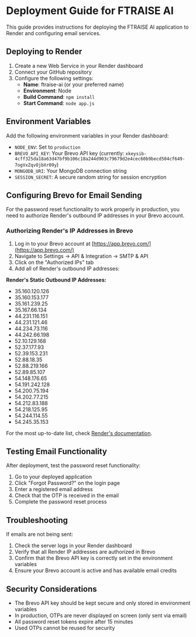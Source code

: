 # Deployment Guide for FTRAISE AI

This guide provides instructions for deploying the FTRAISE AI application to Render and configuring email services.

## Deploying to Render

1. Create a new Web Service in your Render dashboard
2. Connect your GitHub repository
3. Configure the following settings:
   - **Name**: ftraise-ai (or your preferred name)
   - **Environment**: Node
   - **Build Command**: `npm install`
   - **Start Command**: `node app.js`

## Environment Variables

Add the following environment variables in your Render dashboard:

- `NODE_ENV`: Set to `production`
- `BREVO_API_KEY`: Your Brevo API key (currently: `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`)
- `MONGODB_URI`: Your MongoDB connection string
- `SESSION_SECRET`: A secure random string for session encryption

## Configuring Brevo for Email Sending

For the password reset functionality to work properly in production, you need to authorize Render's outbound IP addresses in your Brevo account.

### Authorizing Render's IP Addresses in Brevo

1. Log in to your Brevo account at [https://app.brevo.com/](https://app.brevo.com/)
2. Navigate to Settings → API & Integration → SMTP & API
3. Click on the "Authorized IPs" tab
4. Add all of Render's outbound IP addresses:

**Render's Static Outbound IP Addresses:**
- 35.160.120.126
- 35.160.153.177
- 35.161.239.25
- 35.167.66.134
- 44.231.116.151
- 44.231.121.46
- 44.234.73.116
- 44.242.66.198
- 52.10.129.168
- 52.37.177.93
- 52.39.153.231
- 52.88.18.35
- 52.88.219.166
- 52.89.85.107
- 54.148.176.65
- 54.191.242.128
- 54.200.75.194
- 54.202.77.215
- 54.212.83.188
- 54.218.125.95
- 54.244.114.55
- 54.245.35.153

For the most up-to-date list, check [Render's documentation](https://render.com/docs/static-outbound-ip-addresses).

## Testing Email Functionality

After deployment, test the password reset functionality:

1. Go to your deployed application
2. Click "Forgot Password?" on the login page
3. Enter a registered email address
4. Check that the OTP is received in the email
5. Complete the password reset process

## Troubleshooting

If emails are not being sent:

1. Check the server logs in your Render dashboard
2. Verify that all Render IP addresses are authorized in Brevo
3. Confirm that the Brevo API key is correctly set in the environment variables
4. Ensure your Brevo account is active and has available email credits

## Security Considerations

- The Brevo API key should be kept secure and only stored in environment variables
- In production, OTPs are never displayed on screen (only sent via email)
- All password reset tokens expire after 15 minutes
- Used OTPs cannot be reused for security
